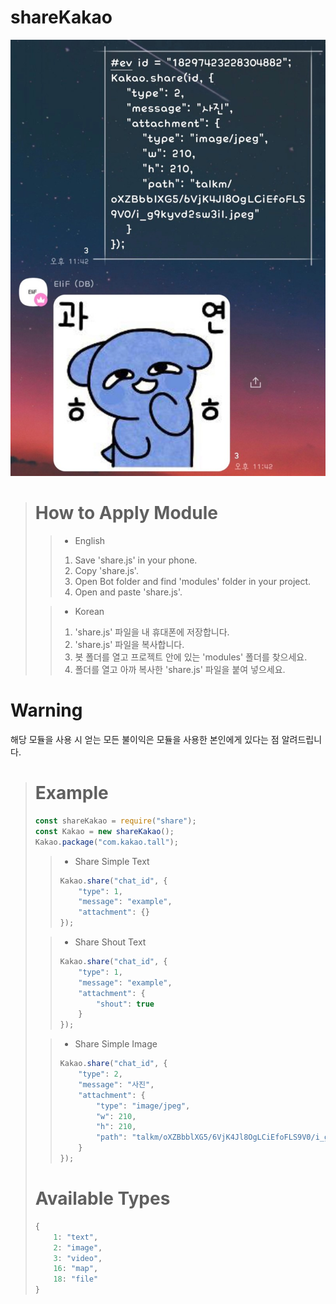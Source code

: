 # shareKakao

![Alt text](0BBF7F9C-07AF-4092-87B7-AA727E2347FB.jpeg)

> # How to Apply Module
> > * English
> > 1. Save 'share.js' in your phone.
> > 2. Copy 'share.js'.
> > 3. Open Bot folder and find 'modules' folder in your project.
> > 4. Open and paste 'share.js'.
>
> > * Korean
> > 1. 'share.js' 파일을 내 휴대폰에 저장합니다.
> > 2. 'share.js' 파일을 복사합니다.
> > 3. 봇 폴더를 열고 프로젝트 안에 있는 'modules' 폴더를 찾으세요.
> > 4. 폴더를 열고 아까 복사한 'share.js' 파일을 붙여 넣으세요.

# Warning
해당 모듈을 사용 시 얻는 모든 불이익은
모듈을 사용한 본인에게 있다는 점 알려드립니다.

> # Example
> ``` javascript
> const shareKakao = require("share");
> const Kakao = new shareKakao();
> Kakao.package("com.kakao.tall");
> ```
> 
> > * Share Simple Text
> > ``` javascript
> > Kakao.share("chat_id", {
> >     "type": 1,
> >     "message": "example",
> >     "attachment": {}
> > });
> >    ```
> 
> > * Share Shout Text
> > ``` javascript
> > Kakao.share("chat_id", {
> >     "type": 1,
> >     "message": "example",
> >     "attachment": {
> >         "shout": true
> >     }
> > });
> > ```
>
> > * Share Simple Image
> > ``` javascript
> > Kakao.share("chat_id", {
> >     "type": 2,
> >     "message": "사진",
> >     "attachment": {
> >         "type": "image/jpeg",
> >         "w": 210,
> >         "h": 210,
> >         "path": "talkm/oXZBbblXG5/6VjK4Jl8OgLCiEfoFLS9V0/i_g9kyvd2sw3il.jpeg"
> >     }
> > });
> > ```
>
> # Available Types
> ``` javascript
> {
>     1: "text",
>     2: "image",
>     3: "video",
>     16: "map",
>     18: "file"
> }
> ```
